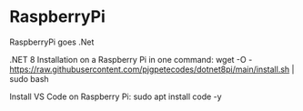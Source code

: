 # RaspberryPi
RaspberryPi goes .Net

.NET 8 Installation on a Raspberry Pi in one command:
wget -O - https://raw.githubusercontent.com/pjgpetecodes/dotnet8pi/main/install.sh | sudo bash

Install VS Code on Raspberry Pi:
sudo apt install code -y
